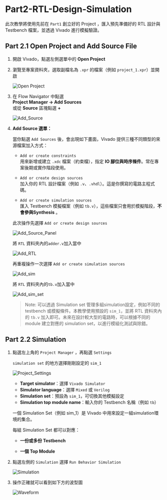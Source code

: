 # Part2-RTL-Design-Simulation
此次教學將使用先前在 `Part1` 創立好的 Project ，匯入預先準備好的 RTL 設計與 Testbench 檔案，並透過 Vivado 進行模擬驗證。

## Part 2.1 Open Project and Add Source File

1.  開啟 Vivado，點選左側選單中的 **Open Project**  
2.  瀏覽至專案資料夾，選取副檔名為 `.xpr` 的檔案（例如 `project_1.xpr`）並開啟

    ![Open Project](./png/Open_Project.png)

3.  在 Flow Navigator 中點選  
    **Project Manager → Add Sources**  
    或從 **Source** 區塊點選 **+**  
    
    ![Add_Source](./png/Add_Source.png)

4. **Add Source 選單：**

   當你點選 `Add Sources` 後，會出現如下畫面，Vivado 提供三種不同類型的來源檔案加入方式：

   - `Add or create constraints`  
     用來新增或建立 `.xdc` 檔案（約束檔），指定 **IO 腳位與時序條件**。常在專案後期或實作階段使用。

   - `Add or create design sources`  
     加入你的 RTL 設計檔案（例如 `.v`、`.vhdl`）。這是你撰寫的電路主程式碼。

   - `Add or create simulation sources`  
     匯入 Testbench 模擬檔案（例如 `tb.v`），這些檔案只會用於模擬階段，**不會參與Synthesis** 。

    此次操作先選擇 `Add or create design sources`

    ![Add_Source_Panel](./png/Add_Source_Panel.png)  

    將 `RTL` 資料夾內的`adder.v`加入當中  
    
    ![Add_RTL](./png/Add_RTL.png)  

    再重複操作一次選擇 `Add or create simulation sources` 

    ![Add_sim](./png/Add_sim.png)

    將 `RTL` 資料夾內的`tb.v`加入當中  

    ![Add_sim_set](./png/Add_simulation_set.png)  

    > Note: 可以透過 Simulation set 管理多組simulation設定，例如不同的 testbench 或模擬條件。本教學使用預設的 `sim_1`，並將 RTL 資料夾內的 `tb.v` 加入即可。未來在設計較大型的電路時，可以根據不同的 module 建立對應的 simulation set，以進行模組化測試與除錯。
    >

## Part 2.2 Simulation

1.  點選左上角的 `Project Manager` ，再點選 `Settings`  

    `simulation set` 的地方選擇剛剛設定的 `sim_1`

    ![Project_Settings](./png/Project_settings.png)  

    - **Target simulator**：選擇 `Vivado Simulator`
    - **Simulator language**：選擇 `Mixed` 或 `Verilog`
    - **Simulation set**：預設為 `sim_1`，可切換其他模擬設定
    - **Simulation top module name**：輸入你的 Testbench 名稱（例如 `tb`）

    一個 Simulation Set（例如 sim_1）是 Vivado 中用來設定一組simulation環境的集合。  
       
    每組 Simulation Set 都可以對應：  
    - **一份或多份 Testbench**

    - **一個 Top Module**

2.  點選左側的 `Simulation` 選擇 `Run Behavior Simulation`  

    ![Simulation](./png/Simulation.png)

3.  操作正確就可以看到如下方的波型圖  

    ![Waveform](./png/Waveform.png)